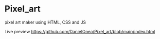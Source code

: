 # Pixel_art
pixel art maker using HTML, CSS and JS

Live preview
https://github.com/DanielOnea/Pixel_art/blob/main/index.html
